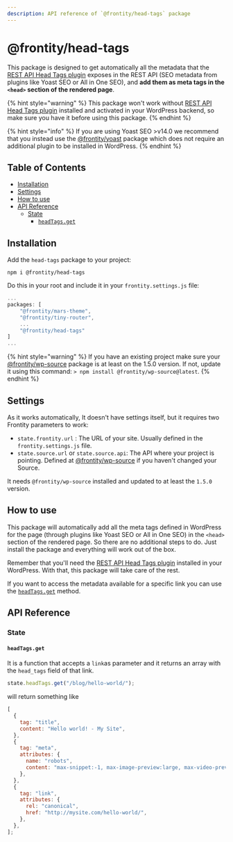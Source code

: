 ```yaml
---
description: API reference of `@frontity/head-tags` package
---
```


# @frontity/head-tags

This package is designed to get automatically all the metadata that the [REST API Head Tags plugin](https://wordpress.org/plugins/rest-api-head-tags/) exposes in the REST API \(SEO metadata from plugins like Yoast SEO or All in One SEO\), and **add them as meta tags in the `<head>` section of the rendered page**.

{% hint style="warning" %}
This package won't work without [REST API Head Tags plugin](https://wordpress.org/plugins/rest-api-head-tags/) installed and activated in your WordPress backend, so make sure you have it before using this package.
{% endhint %}

{% hint style="info" %}
If you are using Yoast SEO &gt;v14.0 we recommend that you instead use the [@frontity/yoast](yoast.md) package which does not require an additional plugin to be installed in WordPress.
{% endhint %}

## Table of Contents

- [Installation](head-tags.md#installation)
- [Settings](head-tags.md#settings)
- [How to use](head-tags.md#how-to-use)
- [API Reference](head-tags.md#api-reference)
  - [State](head-tags.md#state)
    - [`headTags.get`](head-tags.md#headtags-get)

## Installation

Add the `head-tags` package to your project:

```text
npm i @frontity/head-tags
```

Do this in your root and include it in your `frontity.settings.js` file:

```javascript
...
packages: [
    "@frontity/mars-theme",
    "@frontity/tiny-router",
    ...
    "@frontity/head-tags"
]
...
```

{% hint style="warning" %}
If you have an existing project make sure your [@frontity/wp-source](wp-source.md) package is at least on the 1.5.0 version. If not, update it using this command: `> npm install @frontity/wp-source@latest`.
{% endhint %}

## Settings

As it works automatically, It doesn't have settings itself, but it requires two Frontity parameters to work:

- `state.frontity.url` : The URL of your site. Usually defined in the `frontity.settings.js` file.
- `state.source.url` or `state.source.api`: The API where your project is pointing. Defined at [@frontity/wp-source](wp-source.md#settings) if you haven't changed your Source.

It needs `@frontity/wp-source` installed and updated to at least the `1.5.0` version.

## How to use

This package will automatically add all the meta tags defined in WordPress for the page \(through plugins like Yoast SEO or All in One SEO\) in the `<head>` section of the rendered page. So there are no additional steps to do. Just install the package and everything will work out of the box.

Remember that you'll need the [REST API Head Tags plugin](https://wordpress.org/plugins/rest-api-head-tags/) installed in your WordPress. With that, this package will take care of the rest.

If you want to access the metadata available for a specific link you can use the [`headTags.get`](head-tags.md#headtags-get) method.

## API Reference

### State

#### `headTags.get`

It is a function that accepts a `link`as parameter and it returns an array with the `head_tags` field of that link.

```javascript
state.headTags.get("/blog/hello-world/");
```

will return something like

```javascript
[
  {
    tag: "title",
    content: "Hello world! - My Site",
  },
  {
    tag: "meta",
    attributes: {
      name: "robots",
      content: "max-snippet:-1, max-image-preview:large, max-video-preview:-1",
    },
  },
  {
    tag: "link",
    attributes: {
      rel: "canonical",
      href: "http://mysite.com/hello-world/",
    },
  },
];
```

